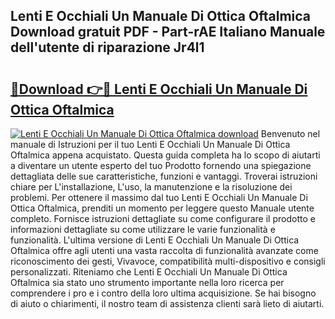## Lenti E Occhiali Un Manuale Di Ottica Oftalmica Download gratuit PDF - Part-rAE Italiano Manuale dell'utente di riparazione Jr4l1

# <h2><a href="http://dffpwbc.blite.top/?on=Lenti+E+Occhiali+Un+Manuale+Di+Ottica+Oftalmica">🔗Download 👉🔴 Lenti E Occhiali Un Manuale Di Ottica Oftalmica</a></h2>

[![Lenti E Occhiali Un Manuale Di Ottica Oftalmica download](https://i.imgur.com/lujVjoI.png)](http://dffpwbc.blite.top/?on=Lenti+E+Occhiali+Un+Manuale+Di+Ottica+Oftalmica)
Benvenuto nel manuale di Istruzioni per il tuo Lenti E Occhiali Un Manuale Di Ottica Oftalmica appena acquistato. Questa guida completa ha lo scopo di aiutarti a diventare un utente esperto del tuo Prodotto fornendo una spiegazione dettagliata delle sue caratteristiche, funzioni e vantaggi. Troverai istruzioni chiare per L'installazione, L'uso, la manutenzione e la risoluzione dei problemi. Per ottenere il massimo dal tuo Lenti E Occhiali Un Manuale Di Ottica Oftalmica, prenditi un momento per leggere questo Manuale utente completo. Fornisce istruzioni dettagliate su come configurare il prodotto e informazioni dettagliate su come utilizzare le varie funzionalità e funzionalità. L'ultima versione di Lenti E Occhiali Un Manuale Di Ottica Oftalmica offre agli utenti una vasta raccolta di funzionalità avanzate come riconoscimento dei gesti, Vivavoce, compatibilità multi-dispositivo e consigli personalizzati. Riteniamo che Lenti E Occhiali Un Manuale Di Ottica Oftalmica sia stato uno strumento importante nella loro ricerca per comprendere i pro e i contro della loro ultima acquisizione. Se hai bisogno di aiuto o chiarimenti, il nostro team di assistenza clienti sarà lieto di aiutarti.
